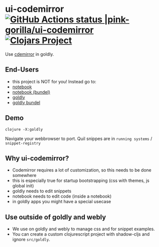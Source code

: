 # ui-codemirror [![GitHub Actions status |pink-gorilla/ui-codemirror](https://github.com/pink-gorilla/ui-codemirror/workflows/CI/badge.svg)](https://github.com/pink-gorilla/ui-codemirror/actions?workflow=CI)[![Clojars Project](https://img.shields.io/clojars/v/org.pinkgorilla/ui-codemirror.svg)](https://clojars.org/org.pinkgorilla/ui-coemirror)

Use [cdemirror](https://codemirror.net/) in goldly.

## End-Users
- this project is NOT for you! Instead go to:
- [notebook](https://github.com/pink-gorilla/notebook)
- [notebook (bundel)](https://github.com/pink-gorilla/notebook-bundel)
- [goldly](https://github.com/pink-gorilla/goldly)
- [goldly bundel](https://github.com/pink-gorilla/goldly-bundel)


## Demo

```
clojure -X:goldly
```

Navigate your webbrowser to port. 
Quil snippes are in `running systems` / `snippet-registry`

## Why ui-codemirror?

- Codemirror requires a lot of customization, so this needs to be done somewhere
- this is especially true for startup bootstrapping (css with themes, js global init)
- goldly needs to edit snippets
- notebook needs to edit code (inside a notebook)
- in goldly apps you might have a special usecase

## Use outside of goldly and webly

- We use on goldly and webly to manage css and for snippet examples.
- You can create a custom clojurescript project with shadow-cljs 
  and ignore `src/goldly`.